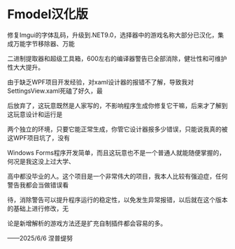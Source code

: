 # Fmodel汉化版


修复Imgui的字体乱码，升级到.NET9.0，选择器中的游戏名称大部分已汉化，集成万能字节移除器、万能

二进制提取器和超级工具箱，600左右的编译器警告已全部消除，健壮性和可维护性大大提升。

由于缺乏WPF项目开发经验，对xaml设计器的报错不了解，导致我对SettingsView.xaml死磕了好久，最

后放弃了，这玩意既然是人家写的，不影响程序生成你修复它干嘛，后来才了解到这玩意设计和运行是

两个独立的环境，只要它能正常生成，你管它设计器报多少错误，只能说我真的被这WPF项目坑了，没有

Windows Forms程序开发简单，而且这玩意也不是一个普通人就能随便掌握的，何况是我这没上过大学、

高中都没毕业的人。这个项目是一个非常伟大的项目，我本人比较有强迫症，任何警告我都会当做错误看

待，消除警告可以提升程序运行的稳定性，以免发生异常报错，以后就在这个版本的基础上进行修改，无

论是新增解析的游戏方法还是扩充自制插件都会容易的多。




——2025/6/6                          涅普缇努
